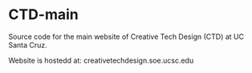 # CTD-main
Source code for the main website of Creative Tech Design (CTD) at UC Santa Cruz. 

Website is hostedd at: creativetechdesign.soe.ucsc.edu
